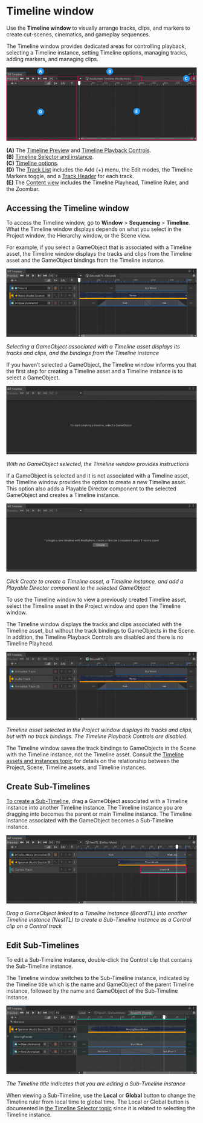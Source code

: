 # Timeline window

Use the **Timeline window** to visually arrange tracks, clips, and markers to create cut-scenes, cinematics, and gameplay sequences.

The Timeline window provides dedicated areas for controlling playback, selecting a Timeline instance, setting Timeline options, managing tracks, adding markers, and managing clips.

![](images/anno-tl-window.png)

**(A)** The [Timeline Preview](tl-preview.md) and [Timeline Playback Controls](tl-play-ctrls.md).<br/>
**(B)** [Timeline Selector and instance](tl-selector-instance.md).<br/>
**(C)** [Timeline options](tl-options.md).<br/>
**(D)** The [Track List](trk-list-overview.md) includes the Add (+) menu, the Edit modes, the Timeline Markers toggle, and a [Track Header](trk-header.md) for each track.<br/>
**(E)** The [Content view](clip-overview.md) includes the Timeline Playhead, Timeline Ruler, and the Zoombar.<br/>

## Accessing the Timeline window

To access the Timeline window, go to **Window** &gt; **Sequencing** &gt; **Timeline**. What the Timeline window displays depends on what you select in the Project window, the Hierarchy window, or the Scene view.

For example, if you select a GameObject that is associated with a Timeline asset, the Timeline window displays the tracks and clips from the Timeline asset and the GameObject bindings from the Timeline instance.

![](images/tl-timeline-instance.png)

_Selecting a GameObject associated with a Timeline asset displays its tracks and clips, and the bindings from the Timeline instance_

If you haven’t selected a GameObject, the Timeline window informs you that the first step for creating a Timeline asset and a Timeline instance is to select a GameObject.

![](images/tl-no-selection.png)

_With no GameObject selected, the Timeline window provides instructions_

If a GameObject is selected and it is not associated with a Timeline asset, the Timeline window provides the option to create a new Timeline asset. This option also adds a Playable Director component to the selected GameObject and creates a Timeline instance.

![](images/tl-create-timeline-asset.png)

_Click Create to create a Timeline asset, a Timeline instance, and add a Playable Director component to the selected GameObject_

To use the Timeline window to view a previously created Timeline asset, select the Timeline asset in the Project window and open the Timeline window.

The Timeline window displays the tracks and clips associated with the Timeline asset, but without the track bindings to GameObjects in the Scene. In addition, the Timeline Playback Controls are disabled and there is no Timeline Playhead.

![](images/tl-selected-in-project.png)

_Timeline asset selected in the Project window displays its tracks and clips, but with no track bindings. The Timeline Playback Controls are disabled._

The Timeline window saves the track bindings to GameObjects in the Scene with the Timeline instance, not the Timeline asset. Consult the [Timeline assets and instances topic](tl-overview.md) for details on the relationship between the Project, Scene, Timeline assets, and Timeline instances.

## Create Sub-Timelines

[To create a Sub-Timeline](wf-subtimeline.md), drag a GameObject associated with a Timeline instance into another Timeline instance. The Timeline instance you are dragging into becomes the parent or main Timeline instance. The Timeline instance associated with the GameObject becomes a Sub-Timeline instance.

![](images/tl-nesttl-main-timeline.png)

_Drag a GameObject linked to a Timeline instance (BoardTL) into another Timeline instance (NestTL) to create a Sub-Timeline instance as a Control clip on a Control track_

## Edit Sub-Timelines

To edit a Sub-Timeline instance, double-click the Control clip that contains the Sub-Timeline instance.

The Timeline window switches to the Sub-Timeline instance, indicated by the Timeline title which is the name and GameObject of the parent Timeline instance, followed by the name and GameObject of the Sub-Timeline instance.

![](images/tl-boardtl-sub-timeline.png)

_The Timeline title indicates that you are editing a Sub-Timeline instance_

When viewing a Sub-Timeline, use the **Local** or **Global** button to change the Timeline ruler from local time to global time. The Local or Global button is documented in [the Timeline Selector topic](tl-selector-instance.md) since it is related to selecting the Timeline instance.

